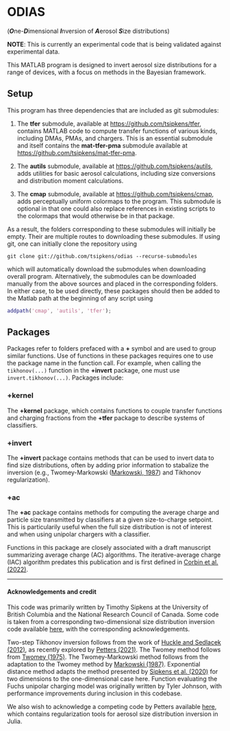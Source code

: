 # ODIAS
(***O***ne-***D***imensional ***I***nversion of ***A***erosol ***S***ize distributions)

**NOTE**: This is currently an experimental code that is being validated against experimental data. 

This MATLAB program is designed to invert aerosol size distributions for a range of devices, with a focus on methods in the Bayesian framework. 

## Setup

This program has three dependencies that are included as git submodules: 

1. The **tfer** submodule, available at https://github.com/tsipkens/tfer, contains MATLAB code to compute transfer functions of various kinds, including DMAs, PMAs, and chargers. This is an essential submodule and itself contains the **mat-tfer-pma** submodule available at https://github.com/tsipkens/mat-tfer-pma. 

2. The **autils** submodule, available at https://github.com/tsipkens/autils, adds utilities for basic aerosol calculations, including size conversions and distribution moment calculations. 

3. The **cmap** submodule, available at https://github.com/tsipkens/cmap, adds perceptually uniform colormaps to the program. This submodule is optional in that one could also replace references in existing scripts to the colormaps that would otherwise be in that package. 

As a result, the folders corresponding to these submodules will initially be empty. Their are multiple routes to downloading these submodules. If using git, one can initially clone the repository using 

```shell
git clone git://github.com/tsipkens/odias --recurse-submodules
```

which will automatically download the submodules when downloading overall program. Alternatively, the submodules can be downloaded manually from the above sources and placed in the corresponding folders. In either case, to be used directly, these packages should then be added to the Matlab path at the beginning of any script using

```Matlab
addpath('cmap', 'autils', 'tfer');
```

## Packages

Packages refer to folders prefaced with a **+** symbol and are used to group similar functions. Use of functions in these packages requires one to use the package name in the function call. For example, when calling the `tikhonov(...)` function in the **+invert** package, one must use `invert.tikhonov(...)`. Packages include: 

### +kernel

The **+kernel** package, which contains functions to couple transfer functions and charging fractions from the **+tfer** package to describe systems of classifiers. 

### +invert

The **+invert** package contains methods that can be used to invert data to find size distributions, often by adding prior information to stabalize the inversion (e.g., Twomey-Markowski ([Markowski, 1987][Markowski1987]) and Tikhonov regularization). 

### +ac

The **+ac** package contains methods for computing the average charge and particle size transmitted by classifiers at a given size-to-charge setpoint. This is particularily useful when the full size distribution is not of interest and when using unipolar chargers with a classifier. 

Functions in this package are closely associated with a draft manuscript summarizing average charge (AC) algorithms. The iterative-average charge (IAC) algorithm predates this publication and is first defined in [Corbin et al. (2022)][Corbin2022]. 

----

#### Acknowledgements and credit

This code was primarily written by Timothy Sipkens at the University of British Columbia and the National Research Council of Canada. Some code is taken from a corresponding two-dimensional size distribution inversion code available [here][mat2d], with the corresponding acknowledgements. 

Two-step Tikhonov inversion follows from the work of [Huckle and Sedlacek (2012)][Huckle2012], as recently explored by [Petters (2021)][Petters2021]. The Twomey method follows from [Twomey (1975)][Twomey1975]. The Twomey-Markowski method follows from the adaptation to the Twomey method by [Markowski (1987)][Markowski1987]. Exponential distance method adapts the method presented by [Sipkens et al. (2020)][Sipkens2020] for two dimensions to the one-dimensional case here. Function evaluating the Fuchs unipolar charging model was originally written by Tyler Johnson, with performance improvements during inclusion in this codebase. 

We also wish to acknowledge a competing code by Petters available [here][PettersCode], which contains regularization tools for aerosol size distribution inversion in Julia. 



[Huckle2012]: https://onlinelibrary.wiley.com/doi/abs/10.1002/pamm.201210310
[PettersCode]: https://github.com/mdpetters/RegularizationTools.jl
[Twomey1975]: https://www.sciencedirect.com/science/article/pii/0021999175900285
[Markowski1987]: https://www.tandfonline.com/doi/abs/10.1080/02786828708959153
[Sipkens2020]: https://doi.org/10.1016/j.jaerosci.2020.105565
[Petters2021]: https://amt.copernicus.org/preprints/amt-2021-51/
[Corbin2022]: https://doi.org/10.1016/j.carbon.2022.02.037
[mat2d]: https://github.com/tsipkens/mat-2d-aerosol-inversion
